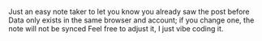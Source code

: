 Just an easy note taker to let you know you already saw the post before
Data only exists in the same browser and account; if you change one, the note will not be synced
Feel free to adjust it, I just vibe coding it.
